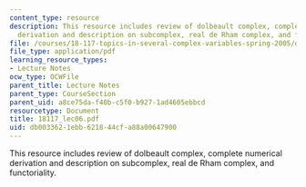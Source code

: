 ```yaml
---
content_type: resource
description: This resource includes review of dolbeault complex, complete numerical
  derivation and description on subcomplex, real de Rham complex, and functoriality.
file: /courses/18-117-topics-in-several-complex-variables-spring-2005/db0033621ebb621844cfa88a00647900_18117_lec06.pdf
file_type: application/pdf
learning_resource_types:
- Lecture Notes
ocw_type: OCWFile
parent_title: Lecture Notes
parent_type: CourseSection
parent_uid: a8ce75da-f40b-c5f0-b927-1ad4605ebbcd
resourcetype: Document
title: 18117_lec06.pdf
uid: db003362-1ebb-6218-44cf-a88a00647900
---
```

This resource includes review of dolbeault complex, complete numerical derivation and description on subcomplex, real de Rham complex, and functoriality.


